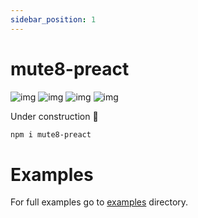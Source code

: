 ```yaml
---
sidebar_position: 1
---
```

# mute8-preact

![img](https://img.shields.io/npm/dw/mute8-preact?color=%230180BF)
![img](https://img.shields.io/npm/v/mute8-preact?color=%230180BF)
![img](https://img.shields.io/bundlephobia/min/mute8-preact)
![img](https://img.shields.io/bundlephobia/minzip/mute8-preact)

Under construction 🚧

```sh
npm i mute8-preact
```

# Examples
For full examples go to [examples](https://github.com/PawelJastrzebski/mute8/tree/main/examples) directory.
